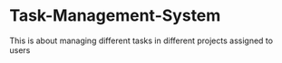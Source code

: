 # Task-Management-System
This is about managing different tasks in different projects assigned to users
